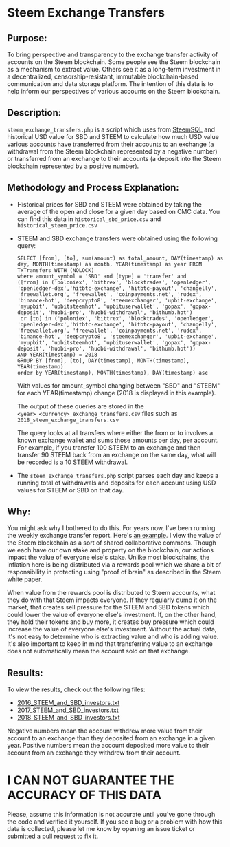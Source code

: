 # Steem Exchange Transfers

## Purpose:

  To bring perspective and transparency to the exchange transfer activity of accounts on the Steem blockchain. Some people see the Steem blockchain as a mechanism to extract value. Others see it as a long-term investment in a decentralized, censorship-resistant, immutable blockchain-based communication and data storage platform. The intention of this data is to help inform our perspectives of various accounts on the Steem blockchain.

## Description:

  `steem_exchange_transfers.php` is a script which uses from <a href="http://steemsql.com/">SteemSQL</a> and historical USD value for SBD and STEEM to calculate how much USD value various accounts have transferred from their accounts to an exchange (a withdrawal from the Steem blockchain represented by a negative number) or transferred from an exchange to their accounts (a deposit into the Steem blockchain represented by a positive number).

## Methodology and Process Explanation:

* Historical prices for SBD and STEEM were obtained by taking the average of the open and close for a given day based on CMC data. You can find this data in `historical_sbd_price.csv` and `historical_steem_price.csv`

* STEEM and SBD exchange transfers were obtained using the following query:

	```
	SELECT [from], [to], sum(amount) as total_amount, DAY(timestamp) as day, MONTH(timestamp) as month, YEAR(timestamp) as year FROM TxTransfers WITH (NOLOCK)
	where amount_symbol = 'SBD' and [type] = 'transfer' and
	([from] in ('poloniex', 'bittrex', 'blocktrades', 'openledger', 'openledger-dex','hitbtc-exchange', 'hitbtc-payout', 'changelly', 'freewallet.org', 'freewallet', 'coinpayments.net', 'rudex', 'binance-hot', 'deepcrypto8', 'steemexchanger', 'upbit-exchange', 'myupbit', 'upbitsteemhot', 'upbituserwallet', 'gopax', 'gopax-deposit', 'huobi-pro', 'huobi-withdrawal', 'bithumb.hot')
	 or [to] in ('poloniex', 'bittrex', 'blocktrades', 'openledger', 'openledger-dex','hitbtc-exchange', 'hitbtc-payout', 'changelly', 'freewallet.org', 'freewallet', 'coinpayments.net', 'rudex', 'binance-hot', 'deepcrypto8', 'steemexchanger', 'upbit-exchange', 'myupbit', 'upbitsteemhot', 'upbituserwallet', 'gopax', 'gopax-deposit', 'huobi-pro', 'huobi-withdrawal', 'bithumb.hot'))
	AND YEAR(timestamp) = 2018
	GROUP BY [from], [to], DAY(timestamp), MONTH(timestamp), YEAR(timestamp)
	order by YEAR(timestamp), MONTH(timestamp), DAY(timestamp) asc
	```

  With values for amount_symbol changing between "SBD" and "STEEM" for each YEAR(timestamp) change (2018 is displayed in this example).

	The output of these queries are stored in the `<year>_<currency>_exchange_transfers.csv` files such as `2018_steem_exchange_transfers.csv`

	The query looks at all transfers where either the from or to involves a known exchange wallet and sums those amounts per day, per account. For example, if you transfer 100 STEEM to an exchange and then transfer 90 STEEM back from an exchange on the same day, what will be recorded is a 10 STEEM withdrawal.

* The `steem_exchange_transfers.php` script parses each day and keeps a running total of withdrawals and deposits for each account using USD values for STEEM or SBD on that day.

## Why:

  You might ask why I bothered to do this. For years now, I've been running the weekly exchange transfer report. Here's <a href="https://steemit.com/exchangereport/@lukestokes/exchange-transfer-report-1-6-2018-to-1-12-2018">an example</a>. I view the value of the Steem blockchain as a sort of shared collaborative commons. Though we each have our own stake and property on the blockchain, our actions impact the value of everyone else's stake. Unlike most blockchains, the inflation here is being distributed via a rewards pool which we share a bit of responsibility in protecting using "proof of brain" as described in the Steem white paper.

  When value from the rewards pool is distributed to Steem accounts, what they do with that Steem impacts everyone. If they regularly dump it on the market, that creates sell pressure for the STEEM and SBD tokens which could lower the value of everyone else's investment. If, on the other hand, they hold their tokens and buy more, it creates buy pressure which could increase the value of everyone else's investment. Without the actual data, it's not easy to determine who is extracting value and who is adding value. It's also important to keep in mind that transferring value to an exchange does not automatically mean the account sold on that exchange.
  
## Results:
 
To view the results, check out the following files:
 
* <a href="https://raw.githubusercontent.com/lukestokes/steem-exchange-transfers/master/2016_STEEM_and_SBD_investors.txt">2016_STEEM_and_SBD_investors.txt</a>
* <a href="https://raw.githubusercontent.com/lukestokes/steem-exchange-transfers/master/2017_STEEM_and_SBD_investors.txt">2017_STEEM_and_SBD_investors.txt</a>
* <a href="https://raw.githubusercontent.com/lukestokes/steem-exchange-transfers/master/2018_STEEM_and_SBD_investors.txt">2018_STEEM_and_SBD_investors.txt</a>
 
Negative numbers mean the account withdrew more value from their account to an exchange than they deposited from an exchange in a given year. Positive numbers mean the account deposited more value to their account from an exchange they withdrew from their account.

# I CAN NOT GUARANTEE THE ACCURACY OF THIS DATA

Please, assume this information is not accurate until you've gone through the code and verified it yourself. If you see a bug or a problem with how this data is collected, please let me know by opening an issue ticket or submitted a pull request to fix it.
